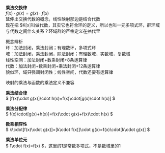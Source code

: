 **乘法交换律**  
 $f(x)\cdot g(x)=g(x)\cdot f(x)$  
延伸出交换代数的概念，线性映射那边是结合代数  
现在把 $K[x]叫做代数，其实它也符合环的定义，所以也叫一元多项式环，群环域与代数之间什么关系？环域群的严格定义在抽代里  
  
概念辨析  
环：加法封闭，乘法封闭；有理数环，多项式环  
域：加法封闭，乘法封闭，除法封闭；有理数域，实数域，复数域  
线性空间：加法封闭+数乘封闭+8条运算律  
代数：加法封闭+数乘封闭+乘法封闭+12条运算律  
貌似环，域只强调封闭性；线性空间，代数还要有运算律  
  
映射的乘法与函数的乘法定义不兼容  
  
**乘法结合律**  
$ [f(x)\cdot g(x)]\cdot h(x)=f(x)\cdot[g(x)\cdot h(x)] $  
  
**乘法分配律**  
$ f(x)\cdot[g(x)+h(x)]=f(x)\cdot g(x)+f(x)\cdot h(x) $  
  
**数乘相容性**  
$ k\cdot[f(x)\cdot g(x)]=[k\cdot f(x)]\cdot g(x)=f(x)\cdot[k\cdot g(x)] $  
  
**乘法单位元**  
$ 1\cdot f(x)=f(x) $，这里的1是常数多项式，不是数域里的1  
